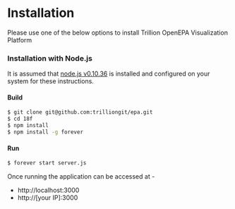 # Installation
Please  use one of the below options to install Trillion OpenEPA Visualization Platform

### Installation with Node.js
It is assumed that [node.js v0.10.36] is installed and configured on your system for these instructions.

#### Build
```sh
$ git clone git@github.com:trilliongit/epa.git
$ cd 18f
$ npm install
$ npm install -g forever

```

#### Run
```sh
$ forever start server.js
```
Once running the application can be accessed at -
* http://localhost:3000
* http://[your IP]:3000


[boot2docker]:http://boot2docker.io
[node.js v0.10.36]:https://nodejs.org
